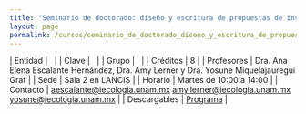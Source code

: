 ```yaml
---
title: "Seminario de doctorado: diseño y escritura de propuestas de investigación en temas de sostenibilidad"
layout: page
permalink: /cursos/seminario_de_doctorado_diseno_y_escritura_de_propuestas_de_investigacion_en_temas_de_sostenibilidad/
---
```




| Entidad | &nbsp; |
| Clave | &nbsp; |
| Grupo | &nbsp; |
| Créditos | 8 |
| Profesores | Dra. Ana Elena Escalante Hernández, Dra. Amy Lerner y Dra. Yosune Miquelajauregui Graf |
| Sede | Sala 2 en LANCIS |
| Horario | Martes de 10:00 a 14:00 |
| Contacto | <aescalante@iecologia.unam.mx> <amy.lerner@iecologia.unam.mx> <yosune@iecologia.unam.mx> |
| Descargables | [Programa](/assets/docs/cursos/seminario_doctorado_diseno_escritura_propuestas_investigacion_sostenibilidad.pdf) |

